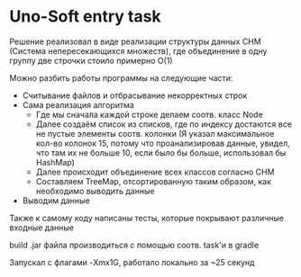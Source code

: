 # Uno-Soft entry task

Решение реализовал в виде реализации структуры данных СНМ (Система непересекающихся множеств), где объединение в одну группу две строчки стоило примерно O(1)

Можно разбить работы программы на следующие части:
- Считывание файлов и отбрасывание некорректных строк
- Сама реализация алгоритма
     - Где мы сначала каждой строке делаем соотв. класс Node
     - Далее создаём список из списков, где по индексу достаются все не пустые элементы соотв. колонки (Я указал максимальное кол-во колонок 15, потому что проанализировав данные, увидел, что там их не больше 10, если было бы больше, использовал бы HashMap)
     - Далее происходит объединение всех классов согласно СНМ
     - Составляем TreeMap, отсортированную таким образом, как необходимо выводить данные
 - Выводим данные

Также к самому коду написаны тесты, которые покрывают различные входные данные

build .jar файла производиться с помощью соотв. task'и в gradle

Запускал с флагами -Xmx1G, работало локально за ~25 секунд
